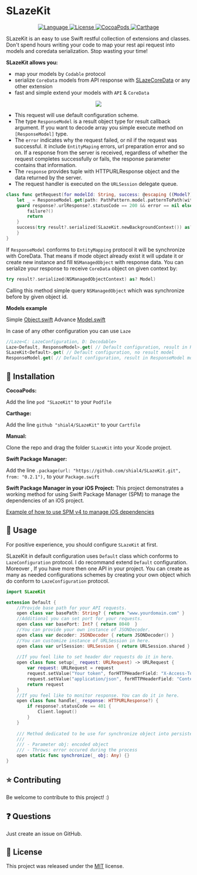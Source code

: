 # SLazeKit

<p align="center">
    <a href="http://swift.org">
        <img src="https://img.shields.io/badge/Swift-5.0-brightgreen.svg" alt="Language" />
        </a>
        <a href="https://raw.githubusercontent.com/shial4/SLazeKit/master/LICENSE">
            <img src="https://img.shields.io/badge/license-MIT-blue.svg" alt="License" />
        </a>
        <a href="https://cocoapods.org/pods/SLazeKit">
            <img src="https://img.shields.io/cocoapods/v/SLazeKit.svg" alt="CocoaPods" />
        </a>
        <a href="https://github.com/Carthage/Carthage">
            <img src="https://img.shields.io/badge/carthage-compatible-4BC51D.svg?style=flat" alt="Carthage" />
        </a>
</p>

SLazeKit is an easy to use Swift restful collection of extensions and classes. Don't spend hours writing your code to map your rest api request into models and coredata serialization. Stop wasting your time!

**SLazeKit allows you:**
- map your models by  `Codable` protocol
- serialize `CoreData` models from API response with [SLazeCoreData](https://github.com/shial4/SLazeCoreData.git) or any other extension
- fast and simple extend your models with `API` & `CoreData`

<p align="center">
<img src="Content/SLazeKit.png">
</p>

- This request will use default configuration scheme.
- The type `ResponseModel` is a result object type for result callback argument. If you want to decode array you simple execute method on `[ResponseModel]` type.
- The `error`  indicates why the request failed, or nil if the request was successful. it include `EntityMaping` errors, url preparation error and so on. If a response from the server is received, regardless of whether the request completes successfully or fails, the response parameter contains that information.
- The `response` provides tuple with  HTTPURLResponse object and the data returned by the server.
- The request handler is executed on the `URLSession` delegate queue.
```swift
class func getRequest(for modelId: String, success: @escaping ((Model?) ->()), failure: (() ->())? = nil) throws {
    let _ = ResponseModel.get(path: PathPattern.model.patternToPath(with: ["modelId":modelId])) { (response, result, error) in
    guard response?.urlResponse?.statusCode == 200 && error == nil else {
        failure?()
        return
    }
    success(try result?.serialized(SLazeKit.newBackgroundContext()) as? Model)
    }
}
```

If `ResponseModel` conforms to `EntityMapping` protocol it will be synchronize with CoreData. That means if mode object already exist it will update it or create new instance and fill `NSManagedObject` with response data. You can serialize your response to receive `CoreData` object on given context by:

```swift
try result?.serialized(NSManagedObjectContext) as? Model)
```

Calling this method simple query `NSManagedObject` which was synchronize before by given object id.

**Models example**

Simple
[Object.swift](Tests/SLazeKitTests/Models/Object.swift)
Advance
[Model.swift](Tests/SLazeKitTests/Models/Model.swift)

In case of any other configuration you can use `Laze`

```swift
//Laze<C: LazeConfiguration, D: Decodable>
Laze<Default, ResponseModel>.get( // Default configuration, result in ResponseModel model
SLazeKit<Default>.get( // Default configuration, no result model
ResponseModel.get( // Default configuration, result in ResponseModel model
```

## 🔧 Installation

**CocoaPods:**

Add the line `pod "SLazeKit"` to your `Podfile`

**Carthage:**

Add the line `github "shial4/SLazeKit"` to your `Cartfile`

**Manual:**

Clone the repo and drag the folder `SLazeKit` into your Xcode project.

**Swift Package Manager:**

Add the line `.package(url: "https://github.com/shial4/SLazeKit.git", from: "0.2.1"),` to your `Package.swift`

**Swift Package Manager in your iOS Project:**
This project demonstrates a working method for using Swift Package Manager (SPM) to manage the dependencies of an iOS project.

<a href="https://github.com/j-channings/swift-package-manager-ios">Example of how to use SPM v4 to manage iOS dependencies</a>

## 💊 Usage

For positive experience, you should configure `SLazeKit` at first.

SLazeKit in default configuration uses `Default` class which conforms to `LazeConfiguration` protocol.
I do recommand extend `Default` configuration. Moreover , If you have more then one API in your project. You can create as many as needed configurations schemes by creating your own object which do conform to `LazeConfiguration` protocol.

```swift
import SLazeKit

extension Default {
    //Provide base path for your API requests.
    open class var basePath: String? { return "www.yourdomain.com" }
    //Additional you can set port for your requests.
    open class var basePort: Int? { return 8040  }
    //You can provide your own instance of JSONDecoder.
    open class var decoder: JSONDecoder { return JSONDecoder() }
    //You can customize instance of URLSession in here.
    open class var urlSession: URLSession { return URLSession.shared }
    
    //If you feel like to set header dor requests do it in here.
    open class func setup(_ request: URLRequest) -> URLRequest {
        var request: URLRequest = request
        request.setValue("Your token", forHTTPHeaderField: "X-Access-Token")
        request.setValue("application/json", forHTTPHeaderField: "Content-Type")
        return request
    }
    //If you feel like to monitor response. You can do it in here.
    open class func handle(_ response: HTTPURLResponse?) {
        if response?.statusCode == 401 {
            Client.logout()
        }
    }
    
    /// Method dedicated to be use for synchronize object into persisten store
    ///
    /// - Parameter obj: encoded object
    /// - Throws: error occured during the process
    open static func synchronize(_ obj: Any) {}
}
```

## ⭐ Contributing

Be welcome to contribute to this project! :)

## ❓ Questions

Just create an issue on GitHub.

## 📝 License

This project was released under the [MIT](LICENSE) license.
